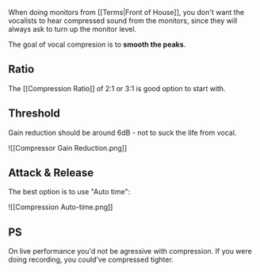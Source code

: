 When doing monitors from [[Terms|Front of House]], you don't want the vocalists to hear compressed sound from the monitors, since they will always ask to turn up the monitor level.

The goal of vocal compresion is to **smooth the peaks**.

## Ratio

The [[Compression Ratio]] of 2:1 or 3:1 is good option to start with.

## Threshold

Gain reduction should be around 6dB - not to suck the life from vocal.

![[Compressor Gain Reduction.png]]

## Attack & Release

The best option is to use "Auto time":

![[Compression Auto-time.png]]

## PS

On live performance you'd not be agressive with compression. 
If you were doing recording, you could've compressed tighter.
